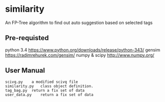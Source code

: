 # similarity

An FP-Tree algorithm to find out auto suggestion based on selected tags


## Pre-requisted
python 3.4 https://www.python.org/downloads/release/python-343/
gensim https://radimrehurek.com/gensim/
numpy & scipy http://www.numpy.org/

## User Manual


	scivq.py 	a modified scivq file
	similarity.py 	class object definition.
	tag_bag.py 	return a fix set of data
	user_data.py 	return a fix set of data
